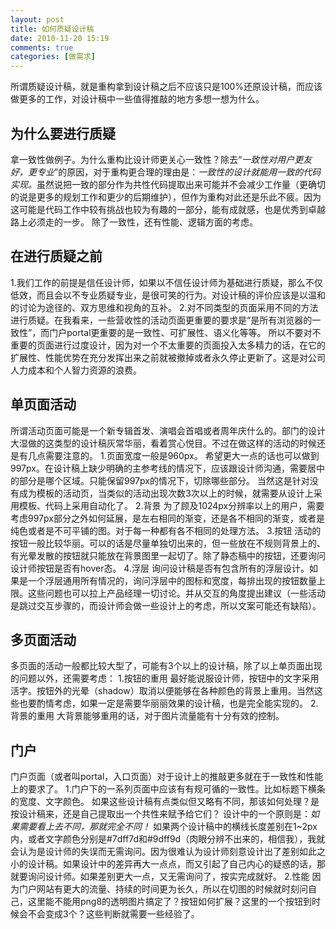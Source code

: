 ```yaml
---
layout: post
title: 如何质疑设计稿
date: 2010-11-20 15:19
comments: true
categories: [做需求]
---
```

所谓质疑设计稿，就是重构拿到设计稿之后不应该只是100%还原设计稿，而应该做更多的工作，对设计稿中一些值得推敲的地方多想一想为什么。
<h2>为什么要进行质疑</h2>
拿一致性做例子。为什么重构比设计师更关心一致性？除去“<em>一致性对用户更友好，更专业</em>”的原因，对于重构更合理的理由是：<em>一致性的设计就能用一致的代码实现。</em>虽然说把一致的部分作为共性代码提取出来可能并不会减少工作量（更确切的说是更多的规划工作和更少的后期维护），但作为重构对此还是乐此不疲。因为这可能是代码工作中较有挑战也较为有趣的一部分，能有成就感，也是优秀到卓越路上必须走的一步。
除了一致性，还有性能、逻辑方面的考虑。
<h2>在进行质疑之前</h2>
1.我们工作的前提是信任设计师，如果以不信任设计师为基础进行质疑，那么不仅低效，而且会以不专业质疑专业，是很可笑的行为。对设计稿的评价应该是以温和的讨论为途径的、双方思维和视角的互补。
2.对不同类型的页面采用不同的方法进行质疑。在我看来，一些营收性的活动页面更重要的要求是“是所有浏览器的一致性”，而门户portal更重要的是一致性、可扩展性、语义化等等。
所以不要对不重要的页面进行过度设计，因为对一个不太重要的页面投入太多精力的话，在它的扩展性、性能优势在充分发挥出来之前就被撤掉或者永久停止更新了。这是对公司人力成本和个人智力资源的浪费。
<h2>单页面活动</h2>
所谓活动页面可能是一个新专辑首发、演唱会首唱或者周年庆什么的。部门的设计大湿做的这类型的设计稿灰常华丽，看着赏心悦目。不过在做这样的活动的时候还是有几点需要注意的。
1.页面宽度一般是960px。
希望更大一点的话也可以做到997px。在设计稿上缺少明确的主参考线的情况下，应该跟设计师沟通，需要居中的部分是哪个区域。只能保留997px的情况下，切除哪些部分。
当然这是针对没有成为模板的活动页，当类似的活动出现次数3次以上的时候，就需要从设计上采用模板、代码上采用自动化了。
2.背景
为了顾及1024px分辨率以上的用户，需要考虑997px部分之外如何延展，是左右相同的渐变，还是各不相同的渐变，或者是纯色或者是不可平铺的图。对于每一种都有各不相同的处理方法。
3.按钮
活动的按钮一般比较华丽。可以的话是尽量单独切出来的，但一些放在不规则背景上的、有光晕发散的按钮就只能放在背景图里一起切了。除了静态稿中的按钮，还要询问设计师按钮是否有hover态。
4.浮层
询问设计稿是否有包含所有的浮层设计。如果是一个浮层通用所有情况的，询问浮层中的图标和宽度，每排出现的按钮数量上限。这些问题也可以拉上产品经理一切讨论。并从交互的角度提出建议（一些活动是跳过交互步骤的，而设计师会做一些设计上的考虑，所以文案可能还有缺陷）。
<h2>多页面活动</h2>
多页面的活动一般都比较大型了，可能有3个以上的设计稿，除了以上单页面出现的问题以外，还需要考虑：
1.按钮的重用
最好能说服设计师，按钮中的文字采用活字。按钮外的光晕（shadow）取消以便能够在各种颜色的背景上重用。当然这些也要酌情考虑，如果一定是需要华丽丽效果的设计稿，也是完全能实现的。
2.背景的重用
大背景能够重用的话，对于图片流量能有十分有效的控制。
<h2>门户</h2>
门户页面（或者叫portal，入口页面）对于设计上的推敲更多就在于一致性和性能上的要求了。
1.门户下的一系列页面中应该有有规可循的一致性。比如标题下横条的宽度、文字颜色。
如果这些设计稿有点类似但又略有不同，那该如何处理？是按设计稿来，还是自己提取出一个共性来赋予给它们？
设计中的一个原则是：<em>如果需要看上去不同，那就完全不同！</em>
如果两个设计稿中的横线长度差别在1~2px内，或者文字颜色分别是#7dff7d和#9dff9d（肉眼分辨不出来的，相信我），我就会认为是设计师的失误而无需询问。因为很难认为设计师刻意设计出了差别如此之小的设计稿。如果设计中的差异再大一点点，而又引起了自己内心的疑惑的话，那就要询问设计师。如果差别更大一点，又无需询问了，按实完成就好。
2.性能
因为门户网站有更大的流量、持续的时间更为长久，所以在切图的时候就时刻问自己，这里能不能用png8的透明图片搞定了？按钮如何扩展？这里的一个按钮到时候会不会变成3个？这些判断就需要一些经验了。
